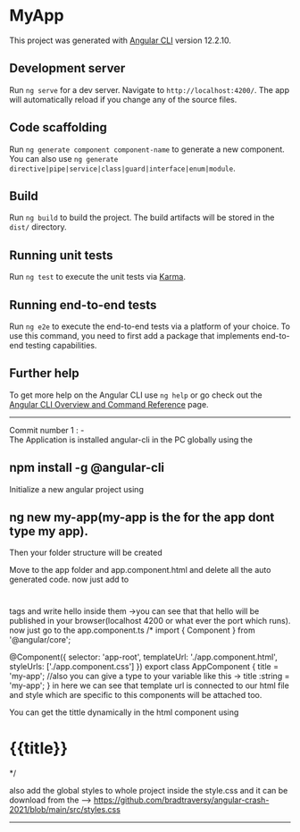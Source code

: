 # MyApp

This project was generated with [Angular CLI](https://github.com/angular/angular-cli) version 12.2.10.

## Development server

Run `ng serve` for a dev server. Navigate to `http://localhost:4200/`. The app will automatically reload if you change any of the source files.

## Code scaffolding

Run `ng generate component component-name` to generate a new component. You can also use `ng generate directive|pipe|service|class|guard|interface|enum|module`.

## Build

Run `ng build` to build the project. The build artifacts will be stored in the `dist/` directory.

## Running unit tests

Run `ng test` to execute the unit tests via [Karma](https://karma-runner.github.io).

## Running end-to-end tests

Run `ng e2e` to execute the end-to-end tests via a platform of your choice. To use this command, you need to first add a package that implements end-to-end testing capabilities.

## Further help

To get more help on the Angular CLI use `ng help` or go check out the [Angular CLI Overview and Command Reference](https://angular.io/cli) page.

--------------------------------------------------------------------------------------------------------------------------------------------------------------------------------------


Commit number 1 : -  
The Application is installed angular-cli  in the PC globally using the
## npm install -g @angular-cli
 Initialize a new angular project using 
 ## ng new my-app(my-app is the for the app dont type my app).
 Then your folder structure will be created 
 
 Move to the app folder and app.component.html and delete all the auto generated code.
 now just add to <h1></h1> tags and write hello inside them ->you can see that that hello will be published in your browser(localhost 4200 or what ever the port which runs).
 now just go to the app.component.ts
 /*
 import { Component } from '@angular/core';

@Component({
  selector: 'app-root',
  templateUrl: './app.component.html',
  styleUrls: ['./app.component.css']
})
export class AppComponent {
  title = 'my-app';
  //also you can give a type to your variable like this ->  title :string  = 'my-app';
}
in here we can see that template url is connected to our html file and style which are specific to this components will be attached too.

You can get the tittle dynamically in the html component using <h1>{{title}}</h1>
*/

also add the global styles to whole project inside the style.css and it can be download from the --> https://github.com/bradtraversy/angular-crash-2021/blob/main/src/styles.css
 
 


--------------------------------------------------------------------------------------------------------------------------------------------------------------------------------------
